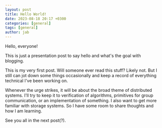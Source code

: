 ```yaml
---
layout: post
title: Hello World!
date: 2023-08-18 20:17 +0300
categories: [general]
tags: [general]
author: jab
---
```


Hello, everyone!

This is just a presentation post to say hello and what's the goal with blogging.

This is my very first post.
Will someone ever read this stuff? Likely not.
But I still can jot down some things occasionally and keep a record of everything technical I've been working on.

Whenever the urge strikes, it will be about the broad theme of distributed systems.
I'll try to keep it to verification of algorithms, primitives for group communication, or an implementation of something.
I also want to get more familiar with storage systems.
So I have some room to share thoughts and how I am learning.

See you all in the next post(?).
